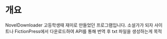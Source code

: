 # 개요
NovelDownloader 고등학생때 재미로 만들었던 프로그램입니다.
소설가가 되자 사이트나 FictionPress에서 다운로드하여 API를 통해 번역 후 txt 파일을 생성하는게 목적
